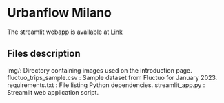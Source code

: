 # Urbanflow Milano

The streamlit webapp is available at [Link](https://urbanflowmilano.streamlit.app/)

## Files description

img/: Directory containing images used on the introduction page.
fluctuo_trips_sample.csv : Sample dataset from Fluctuo for January 2023.
requirements.txt : File listing Python dependencies.
streamlit_app.py : Streamlit web application script.

